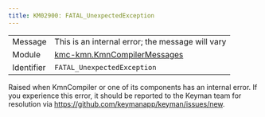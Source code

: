 ```yaml
---
title: KM02900: FATAL_UnexpectedException
---
```


|            |           |
|------------|---------- |
| Message    | This is an internal error; the message will vary |
| Module     | [kmc-kmn.KmnCompilerMessages](kmc-kmn.kmncompilermessages) |
| Identifier | `FATAL_UnexpectedException` |

Raised when KmnCompiler or one of its components has an internal
error. If you experience this error, it should be reported to the Keyman
team for resolution via https://github.com/keymanapp/keyman/issues/new.
